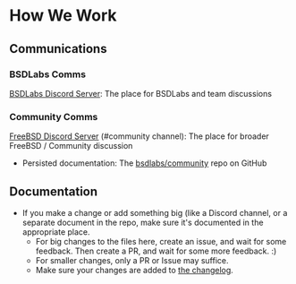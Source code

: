 # How We Work

## Communications

### BSDLabs Comms

[BSDLabs Discord Server](https://discord.gg/9vZzzxz7y9): The place for BSDLabs and team discussions

### Community Comms

[FreeBSD Discord Server](https://discord.gg/KmWB4aS8Et) (#community channel): The place for broader FreeBSD / Community discussion

- Persisted documentation: The [bsdlabs/community](https://github.com/bsdlabs/community) repo on GitHub

## Documentation
- If you make a change or add something big (like a Discord channel, or a separate document in the repo, make sure it's documented in the appropriate place.
  * For big changes to the files here, create an issue, and wait for some
	feedback. Then create a PR, and wait for some more feedback. :)
  * For smaller changes, only a PR or Issue may suffice.
  * Make sure your changes are added to [the changelog](CHANGELOG.md).
